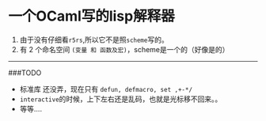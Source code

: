 一个OCaml写的lisp解释器
========
1. 由于没有仔细看`r5rs`,所以它不是照`scheme`写的。
2. 有 2 个命名空间 `(变量 和 函数及宏)`，scheme是一个的（好像是的）

--------------------------
###TODO


-  标准库 还没弄，现在只有 `defun, defmacro, set ,+-*/`
-  `interactive`的时候，上下左右还是乱码，也就是光标移不回来。。
-  等等....


